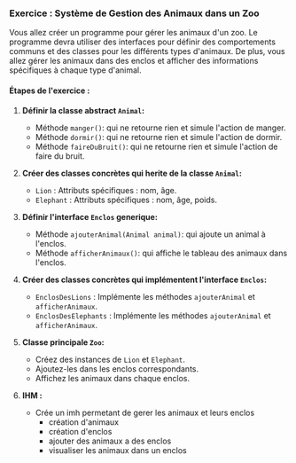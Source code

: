 ### Exercice : Système de Gestion des Animaux dans un Zoo

Vous allez créer un programme pour gérer les animaux d'un zoo. Le programme devra utiliser des interfaces pour définir des comportements communs et des classes pour les différents types d'animaux. De plus, vous allez gérer les animaux dans des enclos et afficher des informations spécifiques à chaque type d'animal.

#### Étapes de l'exercice :

1. **Définir la classe abstract `Animal`:**
   - Méthode `manger()`: qui ne retourne rien et simule l'action de manger.
   - Méthode `dormir()`: qui ne retourne rien et simule l'action de dormir.
   - Méthode `faireDuBruit()`: qui ne retourne rien et simule l'action de faire du bruit.

2. **Créer des classes concrètes qui herite de la classe `Animal`:**
   - `Lion` : Attributs spécifiques : nom, âge.
   - `Elephant` : Attributs spécifiques : nom, âge, poids.

3. **Définir l'interface `Enclos` generique:**
   - Méthode `ajouterAnimal(Animal animal)`: qui ajoute un animal à l'enclos.
   - Méthode `afficherAnimaux()`: qui affiche le tableau des animaux dans l'enclos.

4. **Créer des classes concrètes qui implémentent l'interface `Enclos`:**
   - `EnclosDesLions` : Implémente les méthodes `ajouterAnimal` et `afficherAnimaux`.
   - `EnclosDesElephants` : Implémente les méthodes `ajouterAnimal` et `afficherAnimaux`.

5. **Classe principale `Zoo`:**
   - Créez des instances de `Lion` et `Elephant`.
   - Ajoutez-les dans les enclos correspondants.
   - Affichez les animaux dans chaque enclos.

6. **IHM :**
    -  Crée un imh permetant de gerer les animaux et leurs enclos
        - création d'animaux
        - création d'enclos
        - ajouter des animaux a des enclos
        - visualiser les animaux dans un enclos

